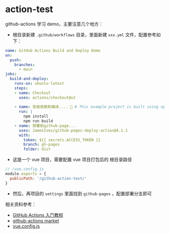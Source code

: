 # action-test

github-actions 学习 demo，主要注意几个地方：

- 根目录新建 `.github/workflows` 目录，里面新建 `xxx.yml` 文件，配置参考如下：

```yml
name: GitHub Actions Build and Deploy Demo
on:
  push:
    branches:
      - main
jobs:
  build-and-deploy:
    runs-on: ubuntu-latest
    steps:
    - name: Checkout
      uses: actions/checkout@v2
    
    - name: 安装依赖和编译.... 🔧 # This example project is built using npm and outputs the result to the 'build' folder. Replace with the commands required to build your project, or remove this step entirely if your site is pre-built.
      run: |
        npm install
        npm run build
    - name: 部署到github-page...
      uses: JamesIves/github-pages-deploy-action@4.1.1
      with:
        token: ${{ secrets.ACCESS_TOKEN }}
        branch: gh-pages
        folder: dist

```

- 这是一个 vue 项目，需要配置 vue 项目打包后的 根目录路径

```js
// /vue.config.js
module.exports = {
  publicPath: '/github-action-test/'
}
```

- 然后，再项目的 `settings` 里面找到 `github-pages` ，配置部署分支即可


相关资料参考：

- [GitHub Actions 入门教程](http://www.ruanyifeng.com/blog/2019/09/getting-started-with-github-actions.html)
- [github-actions market](https://github.com/marketplace?type=actions)
- [vue.config.js](https://cli.vuejs.org/zh/config/)
